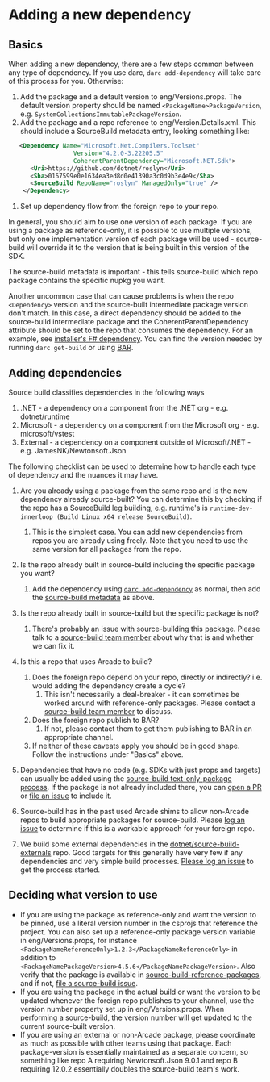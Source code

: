 # Adding a new dependency

## Basics

When adding a new dependency, there are a few steps common between any type
of dependency.  If you use darc, `darc add-dependency` will take care of
this process for you.  Otherwise:

1. Add the package and a default version to eng/Versions.props.  The default
  version property should be named `<PackageName>PackageVersion`,
  e.g. `SystemCollectionsImmutablePackageVersion`.
1. Add the package and a repo reference to eng/Version.Details.xml.  This
  should include a SourceBuild metadata entry, looking something like:

```xml
   <Dependency Name="Microsoft.Net.Compilers.Toolset"
                  Version="4.2.0-3.22205.5"
                  CoherentParentDependency="Microsoft.NET.Sdk">
      <Uri>https://github.com/dotnet/roslyn</Uri>
      <Sha>0167599e0e1634ea3ed8d0e41390a3c0d9b3e4e9</Sha>
      <SourceBuild RepoName="roslyn" ManagedOnly="true" />
    </Dependency>
```

1. Set up dependency flow from the foreign repo to your repo.

In general, you should aim to use one version of each package.  If you are
using a package as reference-only, it is possible to use multiple versions,
but only one implementation version of each package will be used -
source-build will override it to the version that is being built in this
version of the SDK.

The source-build metadata is important - this tells source-build which repo
package contains the specific nupkg you want.

Another uncommon case that can cause problems is when the repo `<Dependency>`
version and the source-built intermediate package version don't match.
In this case, a direct dependency should be added to the source-build
intermediate package and the CoherentParentDependency attribute should be
set to the repo that consumes the dependency. For an example,
see [installer's F# dependency](https://github.com/dotnet/installer/blob/ba1739a2363b1062f03ea386ec67174c6468d3b2/eng/Version.Details.xml#L128).
You can find the version needed by running `darc get-build`
or using [BAR](https://aka.ms/bar).

## Adding dependencies

Source build classifies dependencies in the following ways

1. .NET - a dependency on a component from the .NET org - e.g. dotnet/runtime
1. Microsoft - a dependency on a component from the Microsoft org - e.g. microsoft/vstest
1. External - a dependency on a component outside of Microsoft/.NET - e.g. JamesNK/Newtonsoft.Json

The following checklist can be used to determine how to handle each type of
dependency and the nuances it may have.

1. Are you already using a package from the same repo and is the new
  dependency already source-built?  You can determine this by checking if
  the repo has a SourceBuild leg building, e.g. runtime's is
  `runtime-dev-innerloop (Build Linux x64 release SourceBuild)`.

    1. This is the simplest case.  You can add new dependencies from repos
      you are already using freely.  Note that you need to use the same version
      for all packages from the repo.
1. Is the repo already built in source-build including the specific
  package you want?
    1. Add the dependency using [`darc add-dependency`](https://github.com/dotnet/arcade/blob/main/Documentation/Darc.md#add-dependency) as normal, then
      add the [source-build metadata](#Basics) as above.
1. Is the repo already built in source-build but the specific package is not?
    1. There's probably an issue with source-building this package.  Please
      talk to a [source-build team member](https://github.com/orgs/dotnet/teams/source-build-internal)
      about why that is and whether we can fix it.
1. Is this a repo that uses Arcade to build?
    1. Does the foreign repo depend on your repo, directly or indirectly?
      i.e. would adding the dependency create a cycle?
        1. This isn't necessarily a deal-breaker - it can sometimes be worked
          around with reference-only packages.  Please contact a
          [source-build team member](https://github.com/orgs/dotnet/teams/source-build-internal)
          to discuss.
    1. Does the foreign repo publish to BAR?
        1. If not, please contact them to get them publishing to BAR
          in an appropriate channel.
    1. If neither of these caveats apply you should be in good shape.
      Follow the instructions under "Basics" above.
1. Dependencies that have no code (e.g. SDKs with just props and targets) can
  usually be added using the [source-build text-only-package process](https://github.com/dotnet/source-build-reference-packages/tree/main/src/textOnlyPackages/src).
  If the package is not already included there, you can [open a PR](https://github.com/dotnet/source-build-reference-packages/pulls)
  or [file an issue](https://github.com/dotnet/source-build/issues/new/choose)
  to include it.
1. Source-build has in the past used Arcade shims to allow non-Arcade repos
  to build appropriate packages for source-build.  Please
  [log an issue](https://github.com/dotnet/source-build/issues/new/choose)
  to determine if this is a workable approach for your foreign repo.
1. We build some external dependencies in the [dotnet/source-build-externals](https://github.com/dotnet/source-build-externals)
  repo.  Good targets for this generally have very few if any dependencies and
  very simple build processes.
  [Please log an issue](https://github.com/dotnet/source-build/issues/new/choose)
  to get the process started.

## Deciding what version to use

- If you are using the package as reference-only and want the version to be
  pinned, use a literal version number in the csprojs that reference the
  project.  You can also set up a reference-only package version variable
  in eng/Versions.props, for instance `<PackageNameReferenceOnly>1.2.3</PackageNameReferenceOnly>`
  in addition to `<PackageNamePackageVersion>4.5.6</PackageNamePackageVersion>`.
  Also verify that the package is available in
  [source-build-reference-packages](https://github.com/dotnet/source-build-reference-packages),
  and if not, [file a source-build issue](https://github.com/dotnet/source-build/issues).
- If you are using the package in the actual build or want the version
  to be updated whenever the foreign repo publishes to your channel, use
  the version number property set up in eng/Versions.props.  When performing
  a source-build, the version number will get updated to the current
  source-built version.
- If you are using an external or non-Arcade package, please coordinate as
  much as possible with other teams using that package.  Each
  package-version is essentially maintained as a separate concern, so
  something like repo A requiring Newtonsoft.Json 9.0.1 and repo B requiring
  12.0.2 essentially doubles the source-build team's work.